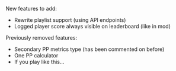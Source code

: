 New features to add:
- Rewrite playlist support (using API endpoints)
- Logged player score always visible on leaderboard (like in mod)

Previously removed features:
- Secondary PP metrics type (has been commented on before)
- One PP calculator
- If you play like this...